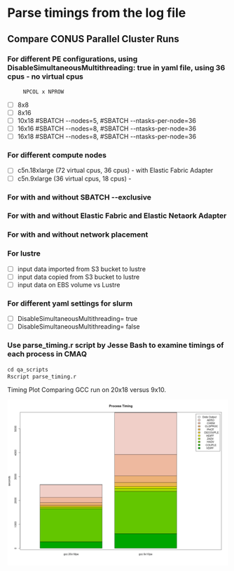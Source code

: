 # Parse timings from the log file 

## Compare CONUS Parallel Cluster Runs

### For different PE configurations, using DisableSimultaneousMultithreading: true in yaml file, using 36 cpus - no virtual cpus
         
         NPCOL x NPROW    
   - [ ] 8x8     
   - [ ] 8x16
   - [ ] 10x18   #SBATCH --nodes=5, #SBATCH --ntasks-per-node=36
   - [ ] 16x16   #SBATCH --nodes=8, #SBATCH --ntasks-per-node=36
   - [ ] 16x18   #SBATCH --nodes=8, #SBATCH --ntasks-per-node=36

### For different compute nodes   

   - [ ] c5n.18xlarge  (72 virtual cpus, 36 cpus) - with Elastic Fabric Adapter
   - [ ] c5n.9xlarge   (36 virtual cpus, 18 cpus) - 

### For with and without SBATCH --exclusive

### For with and without Elastic Fabric and Elastic Netaork Adapter 

### For with and without network placement 

### For lustre

   - [ ] input data imported from S3 bucket to lustre
   - [ ] input data copied from S3 bucket to lustre
   - [ ] input data on EBS volume vs Lustre

### For different yaml settings for slurm  

   - [ ] DisableSimultaneousMultithreading= true
   - [ ] DisableSimultaneousMultithreading= false

### Use parse_timing.r script by Jesse Bash to examine timings of each process in CMAQ

```
cd qa_scripts
Rscript parse_timing.r
```

Timing Plot Comparing GCC run on 20x18 versus 9x10.

![gcc_20x18_vs_9x10](../../qa_plots/timing_plots/gcc_20x18pe_9x10pe.png)
